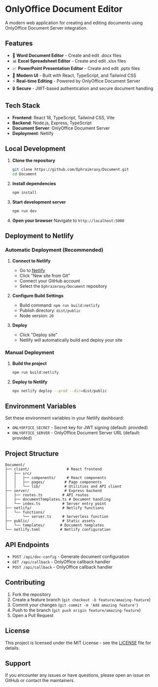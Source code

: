 # OnlyOffice Document Editor

A modern web application for creating and editing documents using OnlyOffice Document Server integration.

## Features

- 📝 **Word Document Editor** - Create and edit .docx files
- 📊 **Excel Spreadsheet Editor** - Create and edit .xlsx files  
- 📈 **PowerPoint Presentation Editor** - Create and edit .pptx files
- 🎨 **Modern UI** - Built with React, TypeScript, and Tailwind CSS
- ⚡ **Real-time Editing** - Powered by OnlyOffice Document Server
- 🔒 **Secure** - JWT-based authentication and secure document handling

## Tech Stack

- **Frontend**: React 18, TypeScript, Tailwind CSS, Vite
- **Backend**: Node.js, Express, TypeScript
- **Document Server**: OnlyOffice Document Server
- **Deployment**: Netlify

## Local Development

1. **Clone the repository**
   ```bash
   git clone https://github.com/Ephraimraxy/Document.git
   cd Document
   ```

2. **Install dependencies**
   ```bash
   npm install
   ```

3. **Start development server**
   ```bash
   npm run dev
   ```

4. **Open your browser**
   Navigate to `http://localhost:5000`

## Deployment to Netlify

### Automatic Deployment (Recommended)

1. **Connect to Netlify**
   - Go to [Netlify](https://netlify.com)
   - Click "New site from Git"
   - Connect your GitHub account
   - Select the `Ephraimraxy/Document` repository

2. **Configure Build Settings**
   - Build command: `npm run build:netlify`
   - Publish directory: `dist/public`
   - Node version: `20`

3. **Deploy**
   - Click "Deploy site"
   - Netlify will automatically build and deploy your site

### Manual Deployment

1. **Build the project**
   ```bash
   npm run build:netlify
   ```

2. **Deploy to Netlify**
   ```bash
   npx netlify deploy --prod --dir=dist/public
   ```

## Environment Variables

Set these environment variables in your Netlify dashboard:

- `ONLYOFFICE_SECRET` - Secret key for JWT signing (default: provided)
- `ONLYOFFICE_SERVER` - OnlyOffice Document Server URL (default: provided)

## Project Structure

```
Document/
├── client/                 # React frontend
│   ├── src/
│   │   ├── components/     # React components
│   │   ├── pages/         # Page components
│   │   └── lib/           # Utilities and API client
├── server/                # Express backend
│   ├── routes.ts         # API routes
│   ├── documentTemplates.ts # Document handling
│   └── index.ts          # Server entry point
├── netlify/              # Netlify functions
│   └── functions/
│       └── server.ts     # Serverless function
├── public/               # Static assets
│   └── templates/       # Document templates
└── netlify.toml         # Netlify configuration
```

## API Endpoints

- `POST /api/doc-config` - Generate document configuration
- `GET /api/callback` - OnlyOffice callback handler
- `POST /api/callback` - OnlyOffice callback handler

## Contributing

1. Fork the repository
2. Create a feature branch (`git checkout -b feature/amazing-feature`)
3. Commit your changes (`git commit -m 'Add amazing feature'`)
4. Push to the branch (`git push origin feature/amazing-feature`)
5. Open a Pull Request

## License

This project is licensed under the MIT License - see the [LICENSE](LICENSE) file for details.

## Support

If you encounter any issues or have questions, please open an issue on GitHub or contact the maintainers.